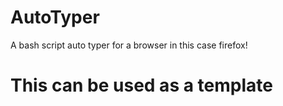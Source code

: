 # AutoTyper
A bash script auto typer for a browser
in this case firefox!
# This can be used as a template
